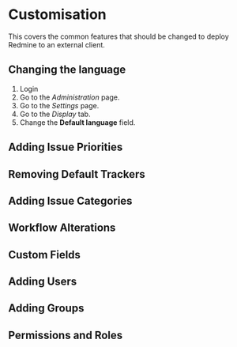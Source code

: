 # Customisation

This covers the common features that should be changed to deploy Redmine to an external client.

## Changing the language

1. Login
1. Go to the *Administration* page.
1. Go to the *Settings* page.
1. Go to the *Display* tab.
1. Change the **Default language** field.

## Adding Issue Priorities

## Removing Default Trackers

## Adding Issue Categories

## Workflow Alterations

## Custom Fields

## Adding Users

## Adding Groups

## Permissions and Roles